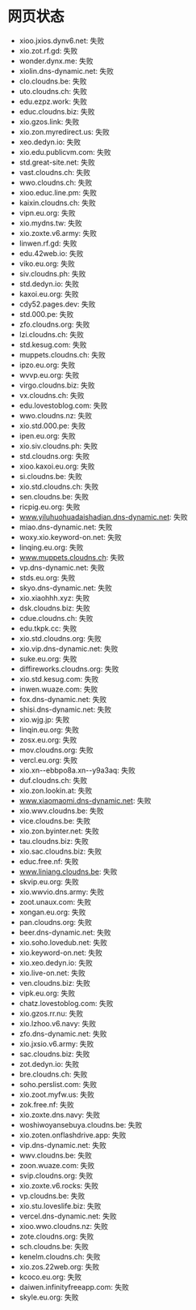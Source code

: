 # 网页状态
- xioo.jxios.dynv6.net: 失败
- xio.zot.rf.gd: 失败
- wonder.dynx.me: 失败
- xiolin.dns-dynamic.net: 失败
- clo.cloudns.be: 失败
- uto.cloudns.ch: 失败
- edu.ezpz.work: 失败
- educ.cloudns.biz: 失败
- xio.gzos.link: 失败
- xio.zon.myredirect.us: 失败
- xeo.dedyn.io: 失败
- xio.edu.publicvm.com: 失败
- std.great-site.net: 失败
- vast.cloudns.ch: 失败
- wwo.cloudns.ch: 失败
- xioo.educ.line.pm: 失败
- kaixin.cloudns.ch: 失败
- vipn.eu.org: 失败
- xio.mydns.tw: 失败
- xio.zoxte.v6.army: 失败
- linwen.rf.gd: 失败
- edu.42web.io: 失败
- viko.eu.org: 失败
- siv.cloudns.ph: 失败
- std.dedyn.io: 失败
- kaxoi.eu.org: 失败
- cdy52.pages.dev: 失败
- std.000.pe: 失败
- zfo.cloudns.org: 失败
- lzi.cloudns.ch: 失败
- std.kesug.com: 失败
- muppets.cloudns.ch: 失败
- ipzo.eu.org: 失败
- wvvp.eu.org: 失败
- virgo.cloudns.biz: 失败
- vx.cloudns.ch: 失败
- edu.lovestoblog.com: 失败
- wwo.cloudns.nz: 失败
- xio.std.000.pe: 失败
- ipen.eu.org: 失败
- xio.siv.cloudns.ph: 失败
- std.cloudns.org: 失败
- xioo.kaxoi.eu.org: 失败
- si.cloudns.be: 失败
- xio.std.cloudns.ch: 失败
- sen.cloudns.be: 失败
- ricpig.eu.org: 失败
- www.yiluhuohuadaishadian.dns-dynamic.net: 失败
- miao.dns-dynamic.net: 失败
- woxy.xio.keyword-on.net: 失败
- linqing.eu.org: 失败
- www.muppets.cloudns.ch: 失败
- vp.dns-dynamic.net: 失败
- stds.eu.org: 失败
- skyo.dns-dynamic.net: 失败
- xio.xiaohhh.xyz: 失败
- dsk.cloudns.biz: 失败
- cdue.cloudns.ch: 失败
- edu.tkpk.cc: 失败
- xio.std.cloudns.org: 失败
- xio.vip.dns-dynamic.net: 失败
- suke.eu.org: 失败
- diffireworks.cloudns.org: 失败
- xio.std.kesug.com: 失败
- inwen.wuaze.com: 失败
- fox.dns-dynamic.net: 失败
- shisi.dns-dynamic.net: 失败
- xio.wjg.jp: 失败
- linqin.eu.org: 失败
- zosx.eu.org: 失败
- mov.cloudns.org: 失败
- vercl.eu.org: 失败
- xio.xn--ebbpo8a.xn--y9a3aq: 失败
- duf.cloudns.ch: 失败
- xio.zon.lookin.at: 失败
- www.xiaomaomi.dns-dynamic.net: 失败
- xio.wwv.cloudns.be: 失败
- vice.cloudns.be: 失败
- xio.zon.byinter.net: 失败
- tau.cloudns.biz: 失败
- xio.sac.cloudns.biz: 失败
- educ.free.nf: 失败
- www.liniang.cloudns.be: 失败
- skvip.eu.org: 失败
- xio.wwvio.dns.army: 失败
- zoot.unaux.com: 失败
- xongan.eu.org: 失败
- pan.cloudns.org: 失败
- beer.dns-dynamic.net: 失败
- xio.soho.lovedub.net: 失败
- xio.keyword-on.net: 失败
- xio.xeo.dedyn.io: 失败
- xio.live-on.net: 失败
- ven.cloudns.biz: 失败
- vipk.eu.org: 失败
- chatz.lovestoblog.com: 失败
- xio.gzos.rr.nu: 失败
- xio.lzhoo.v6.navy: 失败
- zfo.dns-dynamic.net: 失败
- xio.jxsio.v6.army: 失败
- sac.cloudns.biz: 失败
- zot.dedyn.io: 失败
- bre.cloudns.ch: 失败
- soho.perslist.com: 失败
- xio.zoot.myfw.us: 失败
- zok.free.nf: 失败
- xio.zoxte.dns.navy: 失败
- woshiwoyansebuya.cloudns.be: 失败
- xio.zoten.onflashdrive.app: 失败
- vip.dns-dynamic.net: 失败
- wwv.cloudns.be: 失败
- zoon.wuaze.com: 失败
- svip.cloudns.org: 失败
- xio.zoxte.v6.rocks: 失败
- vp.cloudns.be: 失败
- xio.stu.loveslife.biz: 失败
- vercel.dns-dynamic.net: 失败
- xioo.wwo.cloudns.nz: 失败
- zote.cloudns.org: 失败
- sch.cloudns.be: 失败
- kenelm.cloudns.ch: 失败
- xio.zos.22web.org: 失败
- kcoco.eu.org: 失败
- daiwen.infinityfreeapp.com: 失败
- skyle.eu.org: 失败
